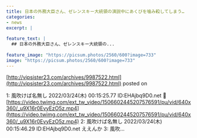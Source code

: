 ```yaml
---
title: 日本の外務大臣さん、ゼレンスキー大統領の演説中にあくびを噛み殺してしまう…
categories:
- news
excerpt: |
  
feature_text: |
  ## 日本の外務大臣さん、ゼレンスキー大統領の...
  
feature_image: "https://picsum.photos/2560/600?image=733"
image: "https://picsum.photos/2560/600?image=733"
---
```


[http://vipsister23.com/archives/9987522.html](http://vipsister23.com/archives/9987522.html)
posted on 

<!--more-->

1: 風吹けば名無し 2022/03/24(木) 00:15:25.77 ID:EHAjbq9D0.net 🥱 [https://video.twimg.com/ext_tw_video/1506602445207576591/pu/vid/640x360/_u9X16r0EvyEzO5z.mp4](https://video.twimg.com/ext_tw_video/1506602445207576591/pu/vid/640x360/_u9X16r0EvyEzO5z.mp4) 2: 風吹けば名無し 2022/03/24(木) 00:15:46.29 ID:EHAjbq9D0.net ええんか 3: 風吹...
